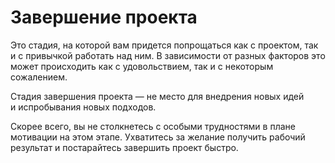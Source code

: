 # Завершение проекта

Это стадия, на&nbsp;которой вам придется попрощаться как с&nbsp;проектом, так и&nbsp;с&nbsp;привычкой работать над ним.
В&nbsp;зависимости от&nbsp;разных факторов это может происходить как с&nbsp;удовольствием, так и&nbsp;с&nbsp;некоторым сожалением.

Стадия завершения проекта&nbsp;&mdash; не&nbsp;место для внедрения новых идей и&nbsp;испробывания новых подходов.

Скорее всего, вы&nbsp;не&nbsp;столкнетесь с&nbsp;особыми трудностями в&nbsp;плане мотивации на&nbsp;этом этапе.
Ухватитесь за&nbsp;желание получить рабочий результат и&nbsp;постарайтесь завершить проект быстро.
